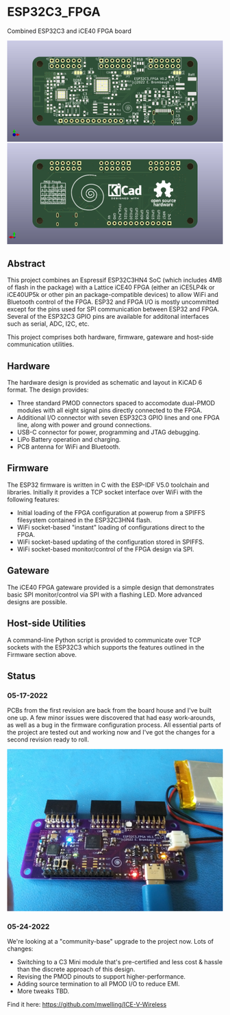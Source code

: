 # ESP32C3_FPGA
Combined ESP32C3 and iCE40 FPGA board

<img src="docs/3D_front.png" width="640" />
<img src="docs/3D_back.png" width="640" />

## Abstract
This project combines an Espressif ESP32C3HN4 SoC (which includes 4MB of
flash in the package) with a Lattice iCE40 FPGA (either an iCE5LP4k or
iCE40UP5k or other pin an package-compatible devices) to allow WiFi and
Bluetooth control of the FPGA. ESP32 and FPGA I/O is mostly uncommitted
except for the pins used for SPI communication between ESP32 and FPGA.
Several of the ESP32C3 GPIO pins are available for additonal interfaces
such as serial, ADC, I2C, etc.

This project comprises both hardware, firmware, gateware and host-side
communication utilities.

## Hardware
The hardware design is provided as schematic and layout in KiCAD 6 format.
The design provides:
* Three standard PMOD connectors spaced to accomodate
dual-PMOD modules with all eight signal pins directly connected to the
FPGA.
* Additional I/O connector with seven ESP32C3 GPIO lines and one FPGA
line, along with power and ground connections.
* USB-C connector for power, programming and JTAG debugging.
* LiPo Battery operation and charging.
* PCB antenna for WiFi and Bluetooth.

## Firmware
The ESP32 firmware is written in C with the ESP-IDF V5.0 toolchain and
libraries. Initially it provides a TCP socket interface over WiFi with the
following features:
* Initial loading of the FPGA configuration at powerup from a SPIFFS filesystem
contained in the ESP32C3HN4 flash.
* WiFi socket-based "instant" loading of configurations direct to the FPGA.
* WiFi socket-based updating of the configuration stored in SPIFFS.
* WiFi socket-based monitor/control of the FPGA design via SPI.

## Gateware
The iCE40 FPGA gateware provided is a simple design that demonstrates basic
SPI monitor/control via SPI with a flashing LED. More advanced designs are
possible.

## Host-side Utilities
A command-line Python script is provided to communicate over TCP sockets
with the ESP32C3 which supports the features outlined in the Firmware section
above.

## Status
### 05-17-2022
PCBs from the first revision are back from the board house and I've built one
up. A few minor issues were discovered that had easy work-arounds, as well as
a bug in the firmware configuration process. All essential parts
of the project are tested out and working now and I've got the changes for a
second revision ready to roll.

<img src="docs/rev0.1_photo.jpeg" width="640" />

### 05-24-2022
We're looking at a "community-base" upgrade to the project now. Lots of changes:
* Switching to a C3 Mini module that's pre-certified and less cost & hassle than the discrete
approach of this design.
* Revising the PMOD pinouts to support higher-performance.
* Adding source termination to all PMOD I/O to reduce EMI.
* More tweaks TBD.

Find it here:
https://github.com/mwelling/ICE-V-Wireless
